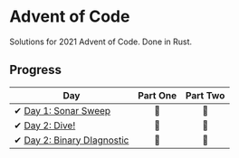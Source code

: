 # Advent of Code

Solutions for 2021 Advent of Code. Done in Rust.

## Progress
| Day  | Part One | Part Two | 
|---|:---:|:---:|
| ✔ [Day 1: Sonar Sweep](https://adventofcode.com/2021/day/1)| 🌟 | 🌟 |
| ✔ [Day 2: Dive!](https://adventofcode.com/2021/day/2)| 🌟 | 🌟 |
| ✔ [Day 2: Binary DIagnostic](https://adventofcode.com/2021/day/3)| 🌟 | 🌟 |
